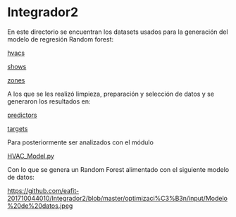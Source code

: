 # Integrador2

En este directorio se encuentran los datasets usados para la generación del modelo de regresión Random forest:

[hvacs](tr_hvacs.xlsx)

[shows](tr_shows.xlsx)

[zones](tr_zones.xlsx)

A los que se les realizó limpieza, preparación y selección de datos y se generaron los resultados en:

[predictors](predictors.xlsx)

[targets](target.xlsx)

Para posteriormente ser analizados con el módulo

[HVAC_Model.py](../HVAC_Model.py)

Con lo que se genera un Random Forest alimentado con el siguiente modelo de datos:

https://github.com/eafit-201710044010/Integrador2/blob/master/optimizaci%C3%B3n/input/Modelo%20de%20datos.jpeg
